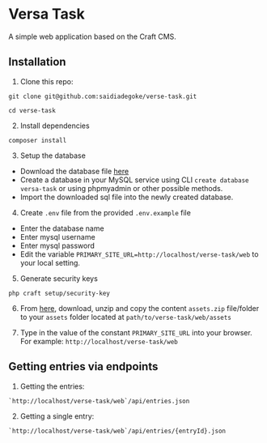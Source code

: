 # Versa Task
A simple web application based on the Craft CMS.

## Installation
1. Clone this repo:
```
git clone git@github.com:saidiadegoke/verse-task.git
```
```
cd verse-task
```

2. Install dependencies
```
composer install
```

3. Setup the database
* Download the database file [here](https://github.com/saidiadegoke/verse-task/blob/880cfca1559947a130eabf6ae1dc8af2be879e53/assets.zip?raw=true)
* Create a database in your MySQL service using CLI `create database versa-task` or using phpmyadmin or other possible methods.
* Import the downloaded sql file into the newly created database.

4. Create `.env` file from the provided `.env.example` file
* Enter the database name
* Enter mysql username
* Enter mysql password
* Edit the variable `PRIMARY_SITE_URL=http://localhost/verse-task/web` to your local setting.

5. Generate security keys
```
php craft setup/security-key
```

6. From [here](https://raw.githubusercontent.com/saidiadegoke/verse-task/880cfca1559947a130eabf6ae1dc8af2be879e53/verse-task.sql), download, unzip and copy the content `assets.zip` file/folder to your `assets` folder located at `path/to/verse-task/web/assets`

7. Type in the value of the constant `PRIMARY_SITE_URL` into your browser. For example: `http://localhost/verse-task/web`

## Getting entries via endpoints
1. Getting the entries:
```
`http://localhost/verse-task/web`/api/entries.json
```

2. Getting a single entry:
```
`http://localhost/verse-task/web`/api/entries/{entryId}.json
```
